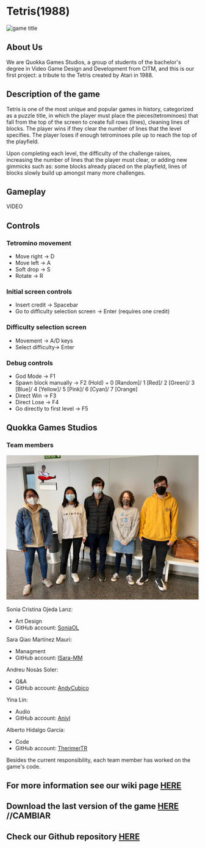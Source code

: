 # Tetris(1988)

![game title](https://i0.wp.com/reliveandplay.com/wp-content/uploads/tetris-arcade-portada.jpg?fit=1167%2C723)

## About Us

We are Quokka Games Studios, a group of students of the bachelor's degree in Video Game Design and Development from CITM, and this is our first project: a tribute to the Tetris created by Atari in 1988.

## Description of the game

Tetris is one of the most unique and popular games in history, categorized as a puzzle title, in which the player must place the pieces(tetrominoes) that fall from the top of the screen to create full rows (lines), cleaning lines of blocks. The player wins if they clear the number of lines that the level specifies. The player loses if enough tetrominoes pile up to reach the top of the playfield.

Upon completing each level, the difficulty of the challenge raises, increasing the number of lines that the player must clear, or adding new gimmicks such as: some blocks already placed on the playfield, lines of blocks slowly build up amongst many more challenges.


## Gameplay

VIDEO


## Controls

### Tetromino movement

* Move right -> D
* Move left -> A
* Soft drop -> S
* Rotate -> R

### Initial screen controls

* Insert credit -> Spacebar 
* Go to difficulty selection screen -> Enter (requires one credit)

### Difficulty selection screen

* Movement -> A/D keys
* Select difficulty-> Enter

### Debug controls
* God Mode -> F1
* Spawn block manually -> F2 (Hold) + 0 [Random]/ 1 [Red]/ 2 [Green]/ 3 [Blue]/ 4 [Yellow]/ 5 [Pink]/ 6 [Cyan]/ 7 [Orange] 
* Direct Win -> F3
* Direct Lose -> F4
* Go directly to first level -> F5


## Quokka Games Studios

### Team members

![Group photo](https://github.com/lSara-MM/project1-tetris/blob/main/SS/group%20photo.png?raw=true)

Sonia Cristina Ojeda Lanz:
* Art Design
* GitHub account: [SoniaOL](https://github.com/SoniaOL)

Sara Qiao Martínez Mauri: 
* Managment
* GitHub account: [lSara-MM](https://github.com/lSara-MM)

Andreu Nosàs Soler:
* Q&A
* GitHub account: [AndyCubico](https://github.com/AndyCubico)

Yina Lin:
* Audio
* GitHub account: [Aniyl](https://github.com/Aniyl)

Alberto Hidalgo García:
* Code
* GitHub account: [TherimerTR](https://github.com/TheimerTR)


 Besides the current responsibility, each team member has worked on the game's code.



## For more information see our wiki page [HERE](https://github.com/lSara-MM/project1-tetris/wiki)

## Download the last version of the game [HERE](https://github.com/lSara-MM/project1-tetris/releases/tag/v0.5) //CAMBIAR

## Check our Github repository [HERE](https://github.com/lSara-MM/project1-tetris)

